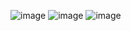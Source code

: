 ![image](https://user-images.githubusercontent.com/83021418/197754376-00d2e7a9-4dc1-4c2f-85a2-f37386fdd35b.png)
![image](https://user-images.githubusercontent.com/83021418/197754537-d3f339f7-3b79-4003-90b7-09ee00ab75a8.png)
![image](https://user-images.githubusercontent.com/83021418/197794694-55fa411a-654a-43e0-b233-784edcf214d9.png)
